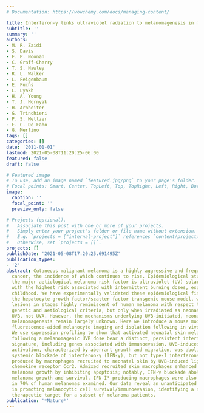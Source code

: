 ```yaml
---
# Documentation: https://wowchemy.com/docs/managing-content/

title: Interferon-γ links ultraviolet radiation to melanomagenesis in mice
subtitle: ''
summary: ''
authors:
- M. R. Zaidi
- S. Davis
- F. P. Noonan
- C. Graff-Cherry
- T. S. Hawley
- R. L. Walker
- L. Feigenbaum
- E. Fuchs
- L. Lyakh
- H. A. Young
- T. J. Hornyak
- H. Arnheiter
- G. Trinchieri
- P. S. Meltzer
- E. C. De Fabo
- G. Merlino
tags: []
categories: []
date: '2011-01-01'
lastmod: 2021-05-08T11:20:25-06:00
featured: false
draft: false

# Featured image
# To use, add an image named `featured.jpg/png` to your page's folder.
# Focal points: Smart, Center, TopLeft, Top, TopRight, Left, Right, BottomLeft, Bottom, BottomRight.
image:
  caption: ''
  focal_point: ''
  preview_only: false

# Projects (optional).
#   Associate this post with one or more of your projects.
#   Simply enter your project's folder or file name without extension.
#   E.g. `projects = ["internal-project"]` references `content/project/deep-learning/index.md`.
#   Otherwise, set `projects = []`.
projects: []
publishDate: '2021-05-08T17:20:25.691495Z'
publication_types:
- '2'
abstract: Cutaneous malignant melanoma is a highly aggressive and frequently chemoresistant
  cancer, the incidence of which continues to rise. Epidemiological studies show that
  the major aetiological melanoma risk factor is ultraviolet (UV) solar radiation,
  with the highest risk associated with intermittent burning doses, especially during
  childhood. We have experimentally validated these epidemiological findings using
  the hepatocyte growth factor/scatter factor transgenic mouse model, which develops
  lesions in stages highly reminiscent of human melanoma with respect to biological,
  genetic and aetiological criteria, but only when irradiated as neonatal pups with
  UVB, not UVA. However, the mechanisms underlying UVB-initiated, neonatal-specific
  melanomagenesis remain largely unknown. Here we introduce a mouse model permitting
  fluorescence-aided melanocyte imaging and isolation following in vivo UV irradiation.
  We use expression profiling to show that activated neonatal skin melanocytes isolated
  following a melanomagenic UVB dose bear a distinct, persistent interferon response
  signature, including genes associated with immunoevasion. UVB-induced melanocyte
  activation, characterized by aberrant growth and migration, was abolished by antibody-mediated
  systemic blockade of interferon-γ (IFN-γ), but not type-I interferons. IFN-γ was
  produced by macrophages recruited to neonatal skin by UVB-induced ligands to the
  chemokine receptor Ccr2. Admixed recruited skin macrophages enhanced transplanted
  melanoma growth by inhibiting apoptosis; notably, IFN-γ blockade abolished macrophage-enhanced
  melanoma growth and survival. IFN-Î³-producing macrophages were also identified
  in 70% of human melanomas examined. Our data reveal an unanticipated role for IFN-γ
  in promoting melanocytic cell survival/immunoevasion, identifying a novel candidate
  therapeutic target for a subset of melanoma patients.
publication: '*Nature*'
---
```

